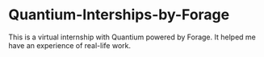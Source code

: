 # Quantium-Interships-by-Forage
This is a virtual internship with Quantium powered by Forage. It helped me have an experience of real-life work.
